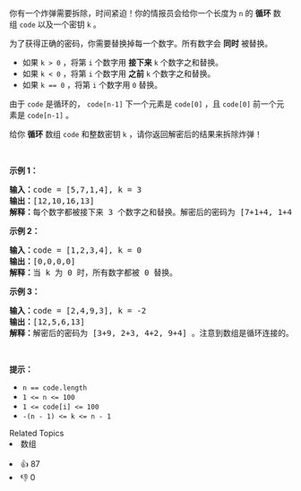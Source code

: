 <p>你有一个炸弹需要拆除，时间紧迫！你的情报员会给你一个长度为&nbsp;<code>n</code>&nbsp;的&nbsp;<strong>循环</strong>&nbsp;数组&nbsp;<code>code</code>&nbsp;以及一个密钥&nbsp;<code>k</code>&nbsp;。</p>

<p>为了获得正确的密码，你需要替换掉每一个数字。所有数字会&nbsp;<strong>同时</strong>&nbsp;被替换。</p>

<ul> 
 <li>如果&nbsp;<code>k &gt; 0</code>&nbsp;，将第&nbsp;<code>i</code>&nbsp;个数字用 <strong>接下来</strong>&nbsp;<code>k</code>&nbsp;个数字之和替换。</li> 
 <li>如果&nbsp;<code>k &lt; 0</code>&nbsp;，将第&nbsp;<code>i</code>&nbsp;个数字用 <strong>之前</strong>&nbsp;<code>k</code>&nbsp;个数字之和替换。</li> 
 <li>如果&nbsp;<code>k == 0</code>&nbsp;，将第&nbsp;<code>i</code>&nbsp;个数字用&nbsp;<code>0</code>&nbsp;替换。</li> 
</ul>

<p>由于&nbsp;<code>code</code>&nbsp;是循环的，&nbsp;<code>code[n-1]</code>&nbsp;下一个元素是&nbsp;<code>code[0]</code>&nbsp;，且&nbsp;<code>code[0]</code>&nbsp;前一个元素是&nbsp;<code>code[n-1]</code>&nbsp;。</p>

<p>给你 <strong>循环</strong>&nbsp;数组&nbsp;<code>code</code>&nbsp;和整数密钥&nbsp;<code>k</code>&nbsp;，请你返回解密后的结果来拆除炸弹！</p>

<p>&nbsp;</p>

<p><strong>示例 1：</strong></p>

<pre>
<b>输入：</b>code = [5,7,1,4], k = 3
<b>输出：</b>[12,10,16,13]
<b>解释：</b>每个数字都被接下来 3 个数字之和替换。解密后的密码为 [7+1+4, 1+4+5, 4+5+7, 5+7+1]。注意到数组是循环连接的。
</pre>

<p><strong>示例 2：</strong></p>

<pre>
<b>输入：</b>code = [1,2,3,4], k = 0
<b>输出：</b>[0,0,0,0]
<b>解释：</b>当 k 为 0 时，所有数字都被 0 替换。
</pre>

<p><strong>示例 3：</strong></p>

<pre>
<b>输入：</b>code = [2,4,9,3], k = -2
<b>输出：</b>[12,5,6,13]
<b>解释：</b>解密后的密码为 [3+9, 2+3, 4+2, 9+4] 。注意到数组是循环连接的。如果 k 是负数，那么和为 <strong>之前</strong> 的数字。
</pre>

<p>&nbsp;</p>

<p><strong>提示：</strong></p>

<ul> 
 <li><code>n == code.length</code></li> 
 <li><code>1 &lt;= n&nbsp;&lt;= 100</code></li> 
 <li><code>1 &lt;= code[i] &lt;= 100</code></li> 
 <li><code>-(n - 1) &lt;= k &lt;= n - 1</code></li> 
</ul>

<div><div>Related Topics</div><div><li>数组</li></div></div><br><div><li>👍 87</li><li>👎 0</li></div>